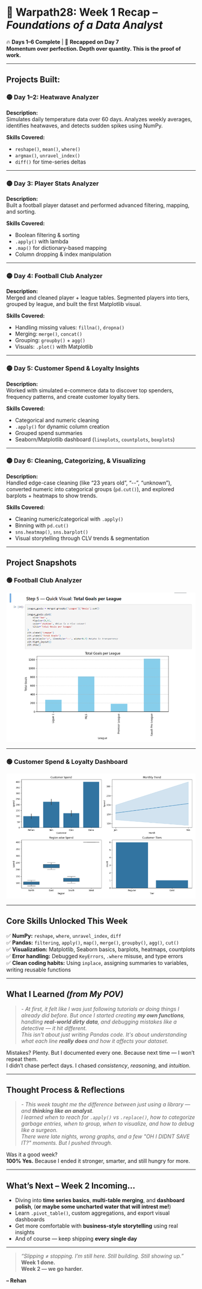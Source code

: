 # 🧠 Warpath28: Week 1 Recap – *Foundations of a Data Analyst*  
🔥 **Days 1–6 Complete** | 📅 **Recapped on Day 7**  
**Momentum over perfection. Depth over quantity. This is the proof of work.**

---

## Projects Built:

### 🟡 Day 1–2: **Heatwave Analyzer**  
**Description:**  
Simulates daily temperature data over 60 days. Analyzes weekly averages, identifies heatwaves, and detects sudden spikes using NumPy.

**Skills Covered:**
- `reshape()`, `mean()`, `where()`
- `argmax()`, `unravel_index()`
- `diff()` for time-series deltas

---

### 🟡 Day 3: **Player Stats Analyzer**  
**Description:**  
Built a football player dataset and performed advanced filtering, mapping, and sorting.

**Skills Covered:**
- Boolean filtering & sorting  
- `.apply()` with lambda  
- `.map()` for dictionary-based mapping  
- Column dropping & index manipulation

---

### 🟡 Day 4: **Football Club Analyzer**  
**Description:**  
Merged and cleaned player + league tables. Segmented players into tiers, grouped by league, and built the first Matplotlib visual.

**Skills Covered:**
- Handling missing values: `fillna()`, `dropna()`  
- Merging: `merge()`, `concat()`  
- Grouping: `groupby()` + `agg()`  
- Visuals: `.plot()` with Matplotlib

---

### 🟡 Day 5: **Customer Spend & Loyalty Insights**  
**Description:**  
Worked with simulated e-commerce data to discover top spenders, frequency patterns, and create customer loyalty tiers.

**Skills Covered:**
- Categorical and numeric cleaning  
- `.apply()` for dynamic column creation  
- Grouped spend summaries  
- Seaborn/Matplotlib dashboard (`lineplots`, `countplots`, `boxplots`)

---

### 🟡 Day 6: **Cleaning, Categorizing, & Visualizing**  
**Description:**  
Handled edge-case cleaning (like “23 years old”, “--”, “unknown”), converted numeric into categorical groups (`pd.cut()`), and explored barplots + heatmaps to show trends.

**Skills Covered:**
- Cleaning numeric/categorical with `.apply()`  
- Binning with `pd.cut()`  
- `sns.heatmap()`, `sns.barplot()`  
- Visual storytelling through CLV trends & segmentation

---
## Project Snapshots

### 🟢 Football Club Analyzer
![Football Club Analyzer](Week_1/images/ss-Football_Club_AnAnalyzer.png)

---
### 🟢 Customer Spend & Loyalty Dashboard
![Customer Dashboard](Week_1/images/ss-Customer_Dashboard.png)

---
## Core Skills Unlocked This Week

✅ **NumPy:** `reshape`, `where`, `unravel_index`, `diff`  
✅ **Pandas:** `filtering`, `apply()`, `map()`, `merge()`, `groupby()`, `agg()`, `cut()`  
✅ **Visualization:** Matplotlib, Seaborn basics, barplots, heatmaps, countplots  
✅ **Error handling:** Debugged `KeyErrors`, `.where` misuse, and type errors  
✅ **Clean coding habits:** Using `inplace`, assigning summaries to variables, writing reusable functions  

---

## What I Learned *(from My POV)*

> *- At first, it felt like I was just following tutorials or doing things I already did before. But once I started creating **my own functions**, handling **real-world dirty data**, and debugging mistakes like a detective — it hit different.  
This isn't about just writing Pandas code. It's about understanding what each line **really does** and how it affects your dataset.*

Mistakes? Plenty. But I documented every one. Because next time — I won’t repeat them.  
I didn’t chase perfect days. I chased *consistency*, *reasoning*, and *intuition*.

---

## Thought Process & Reflections

> *- This week taught me the difference between just using a library — and **thinking like an analyst**.  
I learned when to reach for `.apply()` vs `.replace()`, how to categorize garbage entries, when to group, when to visualize, and how to debug like a surgeon.  
There were late nights, wrong graphs, and a few "OH I DIDNT SAVE IT?" moments. But I pushed through.*

Was it a good week?  
**100% Yes.** Because I ended it stronger, smarter, and still hungry for more.

---

## What’s Next – Week 2 Incoming...

- Diving into **time series basics**, **multi-table merging**, and **dashboard polish**, (**or maybe some uncharted water that will intrest me!**)
- Learn `.pivot_table()`, custom aggregations, and export visual dashboards  
- Get more comfortable with **business-style storytelling** using real insights  
- And of course — keep shipping **every single day**  

---

> *“Slipping ≠ stopping. I’m still here. Still building. Still showing up.”*  
**Week 1 done.  
Week 2 — we go harder.**

**– Rehan**
